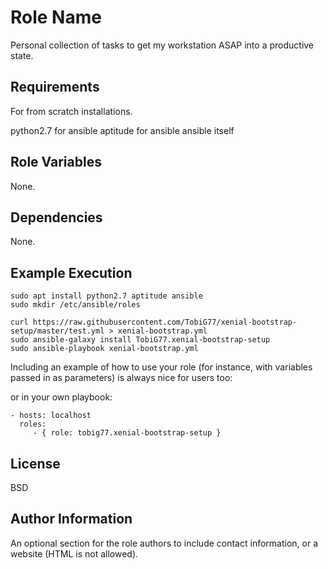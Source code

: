 Role Name
=========

Personal collection of tasks to get my workstation ASAP into a productive state.

Requirements
------------

For from scratch installations.

python2.7 for ansible 
aptitude for ansible
ansible itself

Role Variables
--------------

None.

Dependencies
------------

None.

Example Execution
-----------------

```
sudo apt install python2.7 aptitude ansible
sudo mkdir /etc/ansible/roles

curl https://raw.githubusercontent.com/TobiG77/xenial-bootstrap-setup/master/test.yml > xenial-bootstrap.yml
sudo ansible-galaxy install TobiG77.xenial-bootstrap-setup
sudo ansible-playbook xenial-bootstrap.yml
```
 
Including an example of how to use your role (for instance, with variables passed in as parameters) is always nice for users too:

or in your own playbook:

    - hosts: localhost
      roles:
         - { role: tobig77.xenial-bootstrap-setup }

License
-------

BSD

Author Information
------------------

An optional section for the role authors to include contact information, or a website (HTML is not allowed).
